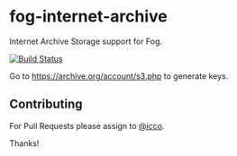 # fog-internet-archive

Internet Archive Storage support for Fog.

[![Build Status](https://github.com/fog/fog-internet-archive/actions/workflows/ruby.yml/badge.svg)](https://github.com/fog/fog-internet-archive/actions/workflows/ruby.yml)

Go to https://archive.org/account/s3.php to generate keys.

## Contributing

For Pull Requests please assign to [@icco](https://github.com/icco).

Thanks!
